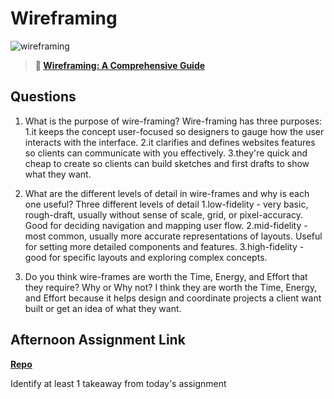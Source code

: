# Wireframing

![wireframing](https://bcw.blob.core.windows.net/public/img/courses/2293087935019893)

> **📖 [Wireframing: A Comprehensive Guide](https://codeworksacademy.com/fs-student-guide/resources/wk1/06-Wireframing)**

## Questions

1. What is the purpose of wire-framing?
Wire-framing has three purposes: 
    1.it keeps the concept user-focused so designers to gauge how the user interacts with the interface.
    2.it clarifies and defines websites features so clients can communicate with you effectively.
    3.they're quick and cheap to create so clients can build sketches and first drafts to show what they want. 

2. What are the different levels of detail in wire-frames and why is each one useful?
Three different levels of detail
    1.low-fidelity - very basic, rough-draft, usually without sense of scale, grid, or pixel-accuracy. Good for deciding navigation and mapping user flow.
    2.mid-fidelity - most common, usually more accurate representations of layouts. Useful for setting more detailed components and features.
    3.high-fidelity - good for specific layouts and exploring complex concepts.

3. Do you think wire-frames are worth the Time, Energy, and Effort that they require? Why or Why not?
I think they are worth the Time, Energy, and Effort because it helps design and coordinate projects a client want built or get an idea of what they want.

## Afternoon Assignment Link

**[Repo](https://github.com/KendallPowell/partner-clone)**

Identify at least 1 takeaway from today's assignment

